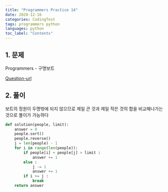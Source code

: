 ```yaml
---
title: "Programmers Practice 14"
date: 2020-12-16
categories: CodingTest
tags: programmers python
languages: python
toc_label: "Contents"
---
```


## 1. 문제
Programmers - 구명보트

[Question-url](https://programmers.co.kr/learn/courses/30/lessons/42885)

## 2. 풀이

보트의 정원이 두명밖에 되지 않으므로 제일 큰 것과 제일 작은 것의 합을 비교해나가는 것으로 풀이가 가능하다

```python
def solution(people, limit):
    answer = 0
    people.sort()
    people.reverse()
    j = len(people) - 1
    for i in range(len(people)):
        if people[i] + people[j] > limit :
            answer += 1
        else :
            j -= 1
            answer += 1
        if i >= j :
            break
    return answer
```

